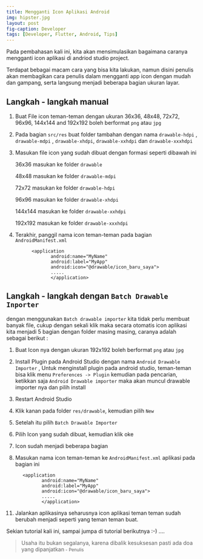 ```yaml
---
title: Mengganti Icon Aplikasi Android
img: hipster.jpg
layout: post
fig-caption: Developer
tags: [Developer, Flutter, Android, Tips]
---
```


Pada pembahasan kali ini, kita akan mensimulasikan bagaimana caranya mengganti icon aplikasi di andriod studio project.
<!--more-->

Terdapat bebagai macam cara yang bisa kita lakukan, namun disini penulis akan membagikan cara penulis dalam mengganti app icon dengan mudah dan gampang, serta langsung menjadi beberapa bagian ukuran layar.

## Langkah - langkah manual ##

1. Buat File icon teman-teman dengan ukuran 36x36, 48x48, 72x72, 96x96, 144x144 and 192x192 boleh berformat `png` atau `jpg`

2. Pada bagian `src/res` buat folder tambahan dengan nama `drawable-hdpi` , `drawable-mdpi` , `drawable-xhdpi`, `drawable-xxhdpi` dan `drawable-xxxhdpi`

3. Masukan file icon yang sudah dibuat dengan formasi seperti dibawah ini

   36x36 masukan ke folder `drawable`

   48x48 masukan ke folder `drawable-mdpi`

   72x72 masukan ke folder `drawable-hdpi`

   96x96 masukan ke folder `drawable-xhdpi`

   144x144 masukan ke folder `drawable-xxhdpi`

   192x192 masukan ke folder `drawable-xxxhdpi` 

4. Terakhir, panggil nama icon teman-teman pada bagian `AndroidManifest.xml`

   ```manifest
         <application
                android:name="MyName"
                android:label="MyApp"
                android:icon="@drawable/icon_baru_saya">
                .....
                </application>
   ```

## Langkah - langkah dengan `Batch Drawable Inporter` ##

dengan menggunakan `Batch drawable importer` kita tidak perlu membuat banyak file, cukup dengan sekali klik maka secara otomatis icon aplikasi kita menjadi 5 bagian dengan folder masing masing, caranya adalah sebagai berikut :

1. Buat Icon nya dengan ukuran 192x192 boleh berformat `png` atau `jpg`

2. Install Plugin pada Android Studio dengan nama `Android Drawable Importer` , Untuk menginstall plugin pada android studio, teman-teman bisa klik menu `Preferences -> Plugin` kemudian pada pencarian, ketikkan saja `Android Drawable importer` maka akan muncul drawable importer nya dan pilih install
   
3. Restart Android Studio

4. Klik kanan pada folder `res/drawable`, kemudian pilih `New`
   
5. Setelah itu pilih `Batch Drawable Importer`
   
6. Pilih Icon yang sudah dibuat, kemudian klik oke
   
7. Icon sudah menjadi beberapa bagian 
   
8.  Masukan nama icon teman-teman ke `AndroidManifest.xml` aplikasi pada bagian ini
   
   ```manifest
         <application
                android:name="MyName"
                android:label="MyApp"
                android:icon="@drawable/icon_baru_saya">
                .....
                </application>
   ```
   
11. Jalankan aplikasinya seharusnya icon aplikasi teman teman sudah berubah menjadi seperti yang teman teman buat.



Sekian tutorial kali ini, sampai jumpa di tutorial berikutnya :-) ....








>Usaha itu bukan segalanya, karena dibalik kesuksesan pasti ada doa yang dipanjatkan<small> - Penulis</small>
